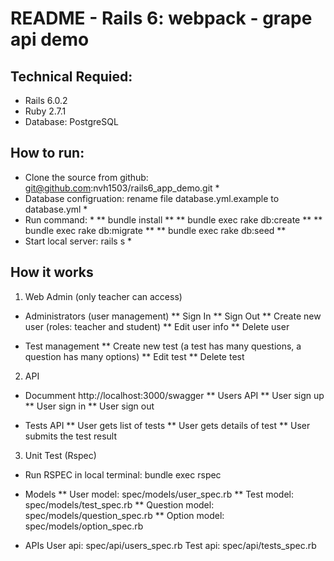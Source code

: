 # README - Rails 6: webpack - grape api demo

## Technical Requied:
* Rails 6.0.2
* Ruby 2.7.1
* Database: PostgreSQL

## How to run:
* Clone the source from github: git@github.com:nvh1503/rails6_app_demo.git *
* Database configruation: rename file database.yml.example to database.yml *
* Run command: *
** bundle install **
** bundle exec rake db:create **
** bundle exec rake db:migrate **
** bundle exec rake db:seed **
* Start local server: rails s *

## How it works
1. Web Admin (only teacher can access)
* Administrators (user management)
** Sign In
** Sign Out
** Create new user (roles: teacher and student)
** Edit user info
** Delete user

* Test management
** Create new test (a test has many questions, a question has many options)
** Edit test
** Delete test

2. API
* Documment http://localhost:3000/swagger
** Users API
** User sign up
** User sign in
** User sign out

* Tests API
** User gets list of tests
** User gets details of test
** User submits the test result

3. Unit Test (Rspec)
* Run RSPEC in local terminal: bundle exec rspec

* Models
** User model: spec/models/user_spec.rb
** Test model: spec/models/test_spec.rb
** Question model: spec/models/question_spec.rb
** Option model: spec/models/option_spec.rb

* APIs
User api: spec/api/users_spec.rb
Test api: spec/api/tests_spec.rb




